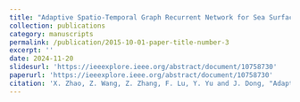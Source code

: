 ```yaml
---
title: "Adaptive Spatio-Temporal Graph Recurrent Network for Sea Surface Temperature Forecasting"
collection: publications
category: manuscripts
permalink: /publication/2015-10-01-paper-title-number-3
excerpt: ''
date: 2024-11-20
slidesurl: 'https://ieeexplore.ieee.org/abstract/document/10758730'
paperurl: 'https://ieeexplore.ieee.org/abstract/document/10758730'
citation: 'X. Zhao, Z. Wang, Z. Zhang, F. Lu, Y. Yu and J. Dong, "Adaptive Spatiotemporal Graph Recurrent Network for Sea Surface Temperature Forecasting," in IEEE Transactions on Geoscience and Remote Sensing, vol. 62, pp. 1-13, 2024, Art no. 4213013, doi: 10.1109/TGRS.2024.3502841'
---
```

